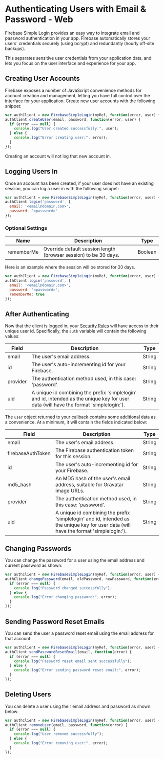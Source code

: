 # Authenticating Users with Email & Password - Web

Firebase Simple Login provides an easy way to integrate email and password authentication in your app. Firebase automatically stores your users' credentials securely (using bcrypt) and redundantly (hourly off-site backups).

This separates sensitive user credentials from your application data, and lets you focus on the user interface and experience for your app.


## Creating User Accounts

Firebase exposes a number of JavaScript convenience methods for account creation and management, letting you have full control over the interface for your application. Create new user accounts with the following snippet:

```javascript
var authClient = new FirebaseSimpleLogin(myRef, function(error, user) { ... });
authClient.createUser(email, password, function(error, user) {
  if (error === null) {
    console.log("User created successfully:", user);
  } else {
    console.log("Error creating user:", error);
  }
});
```

Creating an account will not log that new account in.


## Logging Users In

Once an account has been created, if your user does not have an existing session, you can log a user in with the following snippet:

```javascript
var authClient = new FirebaseSimpleLogin(myRef, function(error, user) { ... });
authClient.login('password', {
  email: '<email@domain.com>',
  password: '<password>'
});
```


###  Optional Settings

| Name | Description | Type |
| --- | --- | --- |
| rememberMe | Override default session length (browser session) to be 30 days. | Boolean |

Here is an example where the session will be stored for 30 days.

```javascript
var authClient = new FirebaseSimpleLogin(myRef, function(error, user) { ... });
authClient.login('password', {
  email: '<email@domain.com>',
  password: '<password>',
  rememberMe: true
});
```


## After Authenticating

Now that the client is logged in, your [Security Rules](https://www.firebase.com/docs/web/guide/securing-data.html) will have access to their unique user id. Specifically, the `auth` variable will contain the following values:

| Field | Description | Type |
| --- | --- | --- |
| email | The user's email address. | String |
| id | The user's auto-incrementing id for your Firebase. | String |
| provider | The authentication method used, in this case: 'password'. | String |
| uid | A unique id combining the prefix 'simplelogin' and id, intended as the unique key for user data (will have the format 'simplelogin:<id>'). | String |

The `user` object returned to your callback contains some additional data as a convenience. At a minimum, it will contain the fields indicated below:

| Field | Description | Type |
| --- | --- | --- |
| email | The user's email address. | String |
| firebaseAuthToken | The Firebase authentication token for this session. | String |
| id | The user's auto-incrementing id for your Firebase. | String |
| md5_hash | An MD5 hash of the user's email address, suitable for Gravatar image URLs. | String |
| provider | The authentication method used, in this case: 'password'. | String |
| uid | A unique id combining the prefix 'simplelogin' and id, intended as the unique key for user data (will have the format 'simplelogin:<id>'). | String |


## Changing Passwords

You can change the password for a user using the email address and current password as shown:

```javascript
var authClient = new FirebaseSimpleLogin(myRef, function(error, user) { ... });
authClient.changePassword(email, oldPassword, newPassword, function(error) {
  if (error === null) {
    console.log("Password changed successfully");
  } else {
    console.log("Error changing password:", error);
  }
});
```


## Sending Password Reset Emails

You can send the user a password reset email using the email address for that account:

```javascript
var authClient = new FirebaseSimpleLogin(myRef, function(error, user) { ... });
authClient.sendPasswordResetEmail(email, function(error) {
  if (error === null) {
    console.log("Password reset email sent successfully");
  } else {
    console.log("Error sending password reset email:", error);
  }
});
```


## Deleting Users

You can delete a user using their email address and password as shown below:

```javascript
var authClient = new FirebaseSimpleLogin(myRef, function(error, user) { ... });
authClient.removeUser(email, password, function(error) {
  if (error === null) {
    console.log("User removed successfully");
  } else {
    console.log("Error removing user:", error);
  }
});
```
